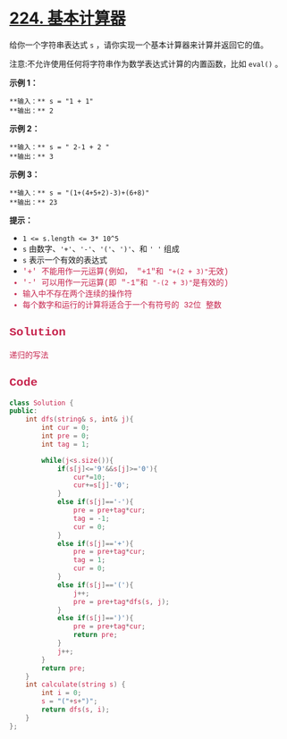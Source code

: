 # [224. 基本计算器](https://leetcode.cn/problems/basic-calculator/description/?envType=study-plan-v2&envId=top-interview-150)

给你一个字符串表达式 `s` ，请你实现一个基本计算器来计算并返回它的值。

注意:不允许使用任何将字符串作为数学表达式计算的内置函数，比如 `eval()` 。

**示例 1：** 

```
**输入：** s = "1 + 1"
**输出：** 2
```

**示例 2：** 

```
**输入：** s = " 2-1 + 2 "
**输出：** 3
```

**示例 3：** 

```
**输入：** s = "(1+(4+5+2)-3)+(6+8)"
**输出：** 23
```

**提示：** 

- `1 <= s.length <= 3* 10^5`
- `s` 由数字、`'+'`、`'-'`、`'('`、`')'`、和 `' '` 组成
- `s` 表示一个有效的表达式
- <font color="#c7254e"><font face="Menlo, Monaco, Consolas, Courier New, monospace">'+' 不能用作一元运算(例如， <font color="#c7254e"><font face="Menlo, Monaco, Consolas, Courier New, monospace">"+1"和 `"+(2 + 3)"`无效)
- <font color="#c7254e"><font face="Menlo, Monaco, Consolas, Courier New, monospace">'-' 可以用作一元运算(即 <font color="#c7254e"><font face="Menlo, Monaco, Consolas, Courier New, monospace">"-1"和 `"-(2 + 3)"`是有效的)
- 输入中不存在两个连续的操作符
- 每个数字和运行的计算将适合于一个有符号的 32位 整数

## Solution

递归的写法

## Code

```c++
class Solution {
public:
    int dfs(string& s, int& j){
        int cur = 0;
        int pre = 0;
        int tag = 1;

        while(j<s.size()){
            if(s[j]<='9'&&s[j]>='0'){
                cur*=10;
                cur+=s[j]-'0';
            }
            else if(s[j]=='-'){
                pre = pre+tag*cur;
                tag = -1;
                cur = 0;
            }
            else if(s[j]=='+'){
                pre = pre+tag*cur;
                tag = 1;
                cur = 0;
            }
            else if(s[j]=='('){
                j++;
                pre = pre+tag*dfs(s, j);
            }
            else if(s[j]==')'){
                pre = pre+tag*cur;
                return pre;
            }
            j++;
        }
        return pre;
    }
    int calculate(string s) {
        int i = 0;
        s = "("+s+")";
        return dfs(s, i);
    }
};
```

